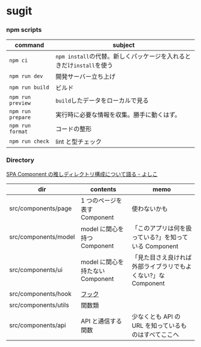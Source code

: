 # sugit

### npm scripts

| command           | subject                                                              |
| ----------------- | -------------------------------------------------------------------- |
| `npm ci`          | `npm install`の代替。新しくパッケージを入れるときだけ`install`を使う |
| `npm run dev`     | 開発サーバー立ち上げ                                                 |
| `npm run build`   | ビルド                                                               |
| `npm run preview` | `build`したデータをローカルで見る                                    |
| `npm run prepare` | 実行時に必要な情報を収集。勝手に動くはず。                           |
| `npm run format`  | コードの整形                                                         |
| `npm run check`   | lint と型チェック                                                    |

### Directory

[SPA Component の推しディレクトリ構成について語る - よしこ](https://zenn.dev/yoshiko/articles/99f8047555f700)

| dir                  | contents                                                  | memo                                                          |
| -------------------- | --------------------------------------------------------- | ------------------------------------------------------------- |
| src/components/page  | 1 つのページを表す Component                              | 使わないかも                                                  |
| src/components/model | model に関心を持つ Component                              | 「このアプリは何を扱っている?」を知っている Component         |
| src/components/ui    | model に関心を持たない Component                          | 「見た目さえ良ければ外部ライブラリでもよくない?」な Component |
| src/components/hook  | [フック](https://ja.reactjs.org/docs/hooks-overview.html) |                                                               |
| src/components/utils | 関数類                                                    |                                                               |
| src/components/api   | API と通信する関数                                        | 少なくとも API の URL を知っているものはすべてここへ          |
